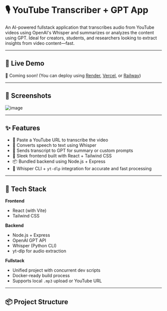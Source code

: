 # 🎙️ YouTube Transcriber + GPT App

An AI-powered fullstack application that transcribes audio from YouTube videos using OpenAI's Whisper and summarizes or analyzes the content using GPT. Ideal for creators, students, and researchers looking to extract insights from video content—fast.

---

## 🚀 Live Demo

🔗 Coming soon! (You can deploy using [Render](https://render.com), [Vercel](https://vercel.com), or [Railway](https://railway.app))

---

## 📸 Screenshots

![image](https://github.com/user-attachments/assets/4434ff64-1c11-4fe6-97b7-9ee6faac014d)


---

## ✨ Features

- 🔗 Paste a YouTube URL to transcribe the video
- 📄 Converts speech to text using Whisper
- 🧠 Sends transcript to GPT for summary or custom prompts
- 🎨 Sleek frontend built with React + Tailwind CSS
- 📦 Bundled backend using Node.js + Express
- 📂 Whisper CLI + `yt-dlp` integration for accurate and fast processing

---

## 🧰 Tech Stack

**Frontend**
- React (with Vite)
- Tailwind CSS

**Backend**
- Node.js + Express
- OpenAI GPT API
- Whisper (Python CLI)
- yt-dlp for audio extraction

**Fullstack**
- Unified project with concurrent dev scripts
- Docker-ready build process
- Supports local `.mp3` upload or YouTube URL

---

## 📦 Project Structure


